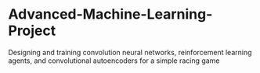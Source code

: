 # Advanced-Machine-Learning-Project
Designing and training convolution neural networks, reinforcement learning agents, and convolutional autoencoders for a simple racing game
